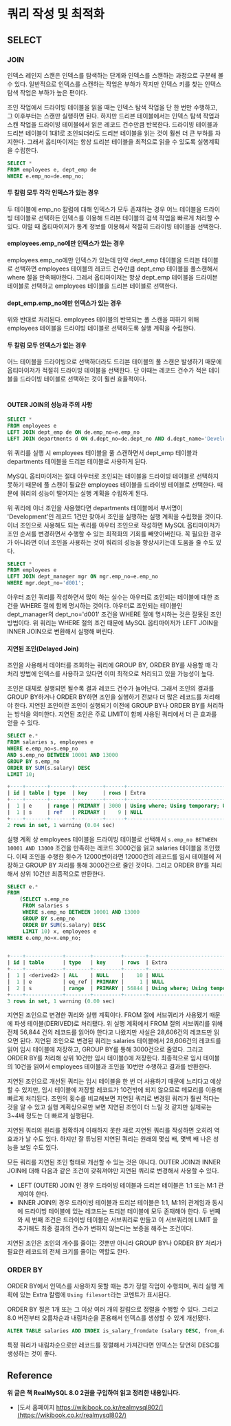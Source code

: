 # 쿼리 작성 및 최적화

## SELECT

### JOIN

인덱스 레인지 스캔은 인덱스를 탐색하는 단계와 인덱스를 스캔하는 과정으로 구분해 볼 수 있다. 일반적으로 인덱스를 스캔하는 작업은 부하가 작지만
인덱스 키를 찾는 인텍스 탐색 작업은 부하가 높은 편이다.
  
조인 작업에서 드라이빙 테이블을 읽을 때는 인덱스 탐색 작업을 단 한 번만 수행하고, 그 이후부터는 스캔만 실행하면 된다.
하지만 드리븐 테이블에서는 인덱스 탐색 작업과 스캔 작업을 드라이빙 테이블에서 읽은 레코드 건수만큼 반복한다.
드라이빙 테이블과 드리븐 테이블이 1대1로 조인되더라도 드리븐 테이블을 읽는 것이 훨씬 더 큰 부하를 차지한다.
그래서 옵티마이저는 항상 드리븐 테이블을 최적으로 읽을 수 있도록 실행계획을 수립한다. 

```sql
SELECT *
FROM employees e, dept_emp de
WHERE e.emp_no=de.emp_no;
```

#### 두 칼럼 모두 각각 인덱스가 있는 경우

두 테이블에 emp_no 칼럼에 대해 인덱스가 모두 존재하는 경우 어느 테이블을 드라이빙 테이블로 선택하든 인덱스를 이용해
드리븐 테이블의 검색 작업을 빠르게 처리할 수 있다. 이럴 때 옵티마이저가 통계 정보를 이용해서 적절히 드라이빙 테이블을 선택한다.

#### employees.emp_no에만 인덱스가 있는 경우

employees.emp_no에만 인덱스가 있는데 만약 dept_emp 테이블을 드리븐 테이블로 선택하면
employees 테이블의 레코드 건수만큼 dept_emp 테이블을 풀스캔해서 where 절을 만족해야한다.
그레서 옵티마이저는 항상 dept_emp 테이블을 드라이븐 테이블로 선택하고 employees 테이블을 드리븐 테이블로 선택한다.

#### dept_emp.emp_no에만 인덱스가 있는 경우

위와 반대로 처리된다. employees 테이블의 반복되는 풀 스캔을 피하기 위해 employees 테이블을 드라이빙 테이블로 선택하도록 실행 계획을 수립한다.

#### 두 칼럼 모두 인덱스가 없는 경우 

어느 테이블을 드라이빙으로 선택하더라도 드리븐 테이블의 풀 스캔은 발생하기 때문에 옵티마이저가 적절히 드라이빙 테이블을 선택한다.
단 이때는 레코드 건수가 적은 테이블을 드라이빙 테이블로 선택하는 것이 훨씬 효율적이다.
 
#

#### OUTER JOIN의 성능과 주의 사항

```SQL
SELECT *
FROM employees e
LEFT JOIN dept_emp de ON de.emp_no=e.emp_no
LEFT JOIN departments d ON d.dept_no=de.dept_no AND d.dept_name='Development';
```

위 쿼리를 실행 시 employees 테이블을 풀 스캔하면서 dept_emp 테이블과 departments 테이블을 드리븐 테이블로 사용하게 된다.
  
MySQL 옵티마이저는 절대 아우터로 조인되는 테이블을 드라이빙 테이블로 선택하지 못하기 때문에 풀 스캔이 필요한 employees 테이블을 드라이빙 테이블로 선택한다.
때문에 쿼리의 성능이 떨어지는 실행 계획을 수립하게 된다.
  
위 쿼리에 이너 조인을 사용했다면 departments 테이블에서 부서명이 'Development'인 레코드 1건만 찾아서 조인을 실행하는 실행 계획을 수립했을 것이다.
이너 조인으로 사용해도 되는 쿼리를 아우터 조인으로 작성하면 MySQL 옵티마이저가 조인 순서를 변경하면서 수행할 수 있는 최적화의 기회를 빼앗아버린다.
꼭 필요한 경우가 아니라면 이너 조인을 사용하는 것이 쿼리의 성능을 향상시키는데 도움을 줄 수도 있다.

```sql
SELECT *
FROM employees e
LEFT JOIN dept_manager mgr ON mgr.emp_no=e.emp_no
WHERE mgr.dept_no='d001';
```

아우터 조인 쿼리를 작성하면서 많이 하는 실수는 아우터로 조인되는 테이블에 대한 조건을 WHERE 절에 함께 명시하는 것이다.
아우터로 조인되는 테이블인 dept_manager의 dept_no='d001' 조건을 WHERE 절에 명시하는 것은 잘못된 조인 방법이다. 위 쿼리는 
WHERE 절의 조건 때문에 MySQL 옵티마이저가 LEFT JOIN을 INNER JOIN으로 변환해서 실행해 버린다.

#### 지연된 조인(Delayed Join)

조인을 사용해서 데이터를 조회하는 쿼리에 GROUP BY, ORDER BY를 사용할 때 각 처리 방법에 인덱스를 사용하고 있다면 이미
최적으로 처리되고 있을 가능성이 높다.
  
조인은 대체로 실행되면 될수록 결과 레코드 건수가 늘어난다. 그래서 조인의 결과를 GROUP BY하거나 ORDER BY하면 조인을 실행하기 전보다 
더 많은 레코드를 처리해야 한다. 지연된 조인이란 조인이 실행되기 이전에 GROUP BY나 ORDER BY를 처리하는 방식을 의미한다.
지연된 조인은 주로 LIMIT이 함께 사용된 쿼리에서 더 큰 효과를 얻을 수 있다.

```SQL
SELECT e.* 
FROM salaries s, employees e 
WHERE e.emp_no=s.emp_no 
AND s.emp_no BETWEEN 10001 AND 13000 
GROUP BY s.emp_no 
ORDER BY SUM(s.salary) DESC 
LIMIT 10;

+----+-------+-------+---------+------+----------------------------------------------+
| id | table | type  | key     | rows | Extra                                        |
+----+-------+-------+---------+------+----------------------------------------------+
|  1 | e     | range | PRIMARY | 3000 | Using where; Using temporary; Using filesort |
|  1 | s     | ref   | PRIMARY |    9 | NULL                                         |
+----+-------+-------+---------+------+----------------------------------------------+
2 rows in set, 1 warning (0.04 sec)
```

실행 계획 상 employees 테이블을 드라이빙 테이블로 선택해서 `s.emp_no BETWEEN 10001 AND 13000` 조건을 만족하는 레코드 3000건을 읽고
salaries 테이블을 조인했다. 이때 조인을 수행한 횟수가 12000번이라면 12000건의 레코드를 임시 테이블에 저장하고 GROUP BY 처리를 통해 3000건으로 줄인 것이다.
그리고 ORDER BY를 처리해서 상위 10건만 최종적으로 반환한다.

```SQL
SELECT e.*
FROM
    (SELECT s.emp_no 
     FROM salaries s 
     WHERE s.emp_no BETWEEN 10001 AND 13000 
     GROUP BY s.emp_no 
     ORDER BY SUM(s.salary) DESC 
     LIMIT 10) x, employees e 
WHERE e.emp_no=x.emp_no;


+----+------------+--------+---------+-------+----------------------------------------------+
| id | table      | type   | key     | rows  | Extra                                        |
+----+------------+--------+---------+-------+----------------------------------------------+
|  1 | <derived2> | ALL    | NULL    |    10 | NULL                                         |
|  1 | e          | eq_ref | PRIMARY |     1 | NULL                                         |
|  2 | s          | range  | PRIMARY | 56844 | Using where; Using temporary; Using filesort |
+----+------------+--------+---------+-------+----------------------------------------------+
3 rows in set, 1 warning (0.00 sec)
```

지연된 조인으로 변경한 쿼리와 실행 계획이다.
FROM 절에 서브쿼리가 사용됐기 때문에 파생 테이블(DERIVED)로 처리됐다. 위 실행 계획에서 FROM 절의 서브쿼리를 위해 전체
56,844 건의 레코드를 읽어야 한다고 나왔지만 사실은 28,606건의 레코드만 읽으면 된다. 지연된 조인으로 변경된 쿼리는 salaries 테이블에서
28,606건의 레코드를 읽어 임시 테이블에 저장하고, GROUP BY를 통해 3000건으로 줄였다. 그리고 ORDER BY를 처리해 상위 10건만 
임시 테이블(<derived2>)에 저장한다. 최종적으로 임시 테이블의 10건을 읽어서 employees 테이블과 조인을 10번만 수행하고 결과를 반환한다.
  
지연된 조인으로 개선된 쿼리는 임시 테이블을 한 번 더 사용하기 때문에 느리다고 예상할 수 있지만, 임시 테이블에 저장할 레코드가
10건밖에 되지 않으므로 메모리를 이용해 빠르게 처리된다. 조인의 횟수를 비교해보면 지연된 쿼리로 변경된 쿼리가 훨씬 적다는 것을 알 수 있고
실행 계획상으로만 보면 지연된 조인이 더 느릴 것 같지만 실제로는 3~4배 정도는 더 빠르게 실행된다.
  
지연된 쿼리의 원리를 정확하게 이해하지 못한 채로 지연된 쿼리를 작성하면 오히려 역효과가 날 수도 있다.
하지만 잘 튜닝된 지연된 쿼리는 원래의 몇십 배, 몇백 배 나은 성능을 보일 수도 있다.
  
모든 쿼리를 지연된 조인 형태로 개선할 수 있는 것은 아니다. OUTER JOIN과 INNER JOIN에 대해 다음과 같은 조건이 갖춰져야만 지연된 쿼리로 변경해서 사용할 수 있다.

- LEFT (OUTER) JOIN 인 경우 드라이빙 테이블과 드리븐 테이블은 1:1 또는 M:1 관계여야 한다.
- INNER JOIN의 경우 드라이빙 테이블과 드리븐 테이블은 1:1, M:1의 관계임과 동시에 드라이빙 테이블에 있는 레코드는 드리븐 테이블에 모두 존재해야 한다. 두 번째와 세 번째 조건은 드라이빙 테이블은 서브쿼리로 만들고 이 서브쿼리에 LIMIT 을 추가해도 최종 결과의 건수가 변하지 않는다는 보증을 해주는 조건이다.
 
지연된 조인은 조인의 개수를 줄이는 것뿐만 아니라 GROUP BY나 ORDER BY 처리가 필요한 레코드의 전체 크기를 줄이는 역할도 한다.

### ORDER BY

ORDER BY에서 인덱스를 사용하지 못할 때는 추가 정렬 작업이 수행되며, 쿼리 실행 계획에 있는 Extra 칼럼에 `Using filesort`라는 코멘트가 표시된다.
  
ORDER BY 절은 1개 또는 그 이상 여러 개의 칼럼으로 정렬을 수행할 수 있다. 그리고 8.0 버전부터 오름차순과 내림차순을 혼용해서 인덱스를 생성할 수 있게 개선됐다. 

```SQL
ALTER TABLE salaries ADD INDEX is_salary_fromdate (salary DESC, from_date ASC);
```

특정 쿼리가 내림차순으로만 레코드를 정렬해서 가져간다면 인덱스는 당연히 DESC를 생성하는 것이 좋다.

## Reference 

**위 글은 책 RealMySQL 8.0 2권을 구입하여 읽고 정리한 내용입니다.**
- [도서 홈페이지 https://wikibook.co.kr/realmysql802/](https://wikibook.co.kr/realmysql802/)
